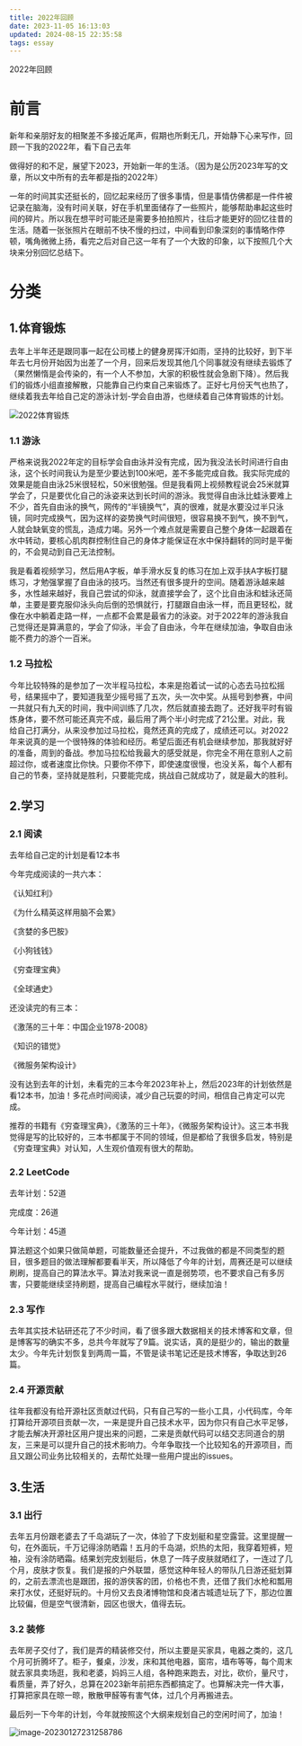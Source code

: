 ```yaml
---
title: 2022年回顾
date: 2023-11-05 16:13:03
updated: 2024-08-15 22:35:58
tags: essay
---
```

2022年回顾



# 前言

新年和亲朋好友的相聚差不多接近尾声，假期也所剩无几，开始静下心来写作，回顾一下我的2022年，看下自己去年

做得好的和不足，展望下2023，开始新一年的生活。（因为是公历2023年写的文章，所以文中所有的去年都是指的2022年）

一年的时间其实还挺长的，回忆起来经历了很多事情，但是事情仿佛都是一件件被记录在脑海，没有时间关联，好在手机里面储存了一些照片，能够帮助串起这些时间的碎片。所以我在想平时可能还是需要多拍拍照片，往后才能更好的回忆往昔的生活。随着一张张照片在眼前不快不慢的扫过，中间看到印象深刻的事情略作停顿，嘴角微微上扬，看完之后对自己这一年有了一个大致的印象，以下按照几个大块来分别回忆总结下。



# 分类

## 1.体育锻炼

去年上半年还是跟同事一起在公司楼上的健身房挥汗如雨，坚持的比较好，到下半年去七月份开始因为出差了一个月，回来后发现其他几个同事就没有继续去锻炼了（果然懒惰是会传染的，有一个人不参加，大家的积极性就会急剧下降）。然后我们的锻炼小组直接解散，只能靠自己约束自己来锻炼了。正好七月份天气也热了，继续着我去年给自己定的游泳计划-学会自由游，也继续着自己体育锻炼的计划。



![2022体育锻炼](https://wxwwt-oss.oss-cn-hangzhou.aliyuncs.com/imgRepo/2022%E4%BD%93%E8%82%B2%E9%94%BB%E7%82%BC.jpg)

### 1.1 游泳

严格来说我2022年定的目标学会自由泳并没有完成，因为我没法长时间进行自由泳，这个长时间我认为是至少要达到100米吧，差不多能完成自救。我实际完成的效果是能自由泳25米很轻松，50米很勉强。但是我看网上视频教程说会25米就算学会了，只是要优化自己的泳姿来达到长时间的游泳。我觉得自由泳比蛙泳要难上不少，首先自由泳的换气，网传的“半镜换气”，真的很难，就是水要没过半只泳镜，同时完成换气，因为这样的姿势换气时间很短，很容易换不到气，换不到气，人就会缺氧变的慌乱，造成力竭。另外一个难点就是需要自己整个身体一起跟着在水中转动，要核心肌肉群控制住自己的身体才能保证在水中保持翻转的同时是平衡的，不会晃动到自己无法控制。

我是看着视频学习，然后用A字板，单手滑水反复的练习在加上双手扶A字板打腿练习，才勉强掌握了自由泳的技巧。当然还有很多提升的空间。随着游泳越来越多，水性越来越好，我自己尝试的仰泳，就直接学会了，这个比自由泳和蛙泳还简单，主要是要克服仰泳头向后倒的恐惧就行，打腿跟自由泳一样，而且更轻松，就像在水中躺着走路一样，一点都不会累是最省力的泳姿。对于2022年的游泳我自己觉得还是算满意的，学会了仰泳，半会了自由泳，今年在继续加油，争取自由泳能不费力的游个一百米。

### 1.2 马拉松

今年比较特殊的是参加了一次半程马拉松，本来是抱着试一试的心态去马拉松摇号，结果摇中了，要知道我至少摇号摇了五次，头一次中奖。从摇号到参赛，中间一共就只有九天的时间，我中间训练了几次，然后就直接去跑了。还好我平时有锻炼身体，要不然可能还真完不成，最后用了两个半小时完成了21公里。对此，我给自己打满分，从来没参加过马拉松，竟然还真的完成了，成绩还可以。对2022年来说真的是一个很特殊的体验和经历。希望后面还有机会继续参加，那我就好好的准备，周到的备战。参加马拉松给我最大的感受就是，你完全不用在意别人之前超过你，或者速度比你快。只要你不停下，即使速度很慢，也没关系，每个人都有自己的节奏，坚持就是胜利，只要能完成，挑战自己就成功了，就是最大的胜利。

## 2.学习

### 2.1 阅读

去年给自己定的计划是看12本书

今年完成阅读的一共六本：

《认知红利》

《为什么精英这样用脑不会累》

《贪婪的多巴胺》

《小狗钱钱》

《穷查理宝典》

《全球通史》

还没读完的有三本：

《激荡的三十年：中国企业1978-2008》

《知识的错觉》

《微服务架构设计》

没有达到去年的计划，未看完的三本今年2023年补上，然后2023年的计划依然是看12本书，加油！多花点时间阅读，减少自己玩耍的时间，相信自己肯定可以完成。

推荐的书籍有《穷查理宝典》，《激荡的三十年》，《微服务架构设计》。这三本书我觉得是写的比较好的，三本书都属于不同的领域，但是都给了我很多启发，特别是《穷查理宝典》对认知，人生观价值观有很大的帮助。

### 2.2 LeetCode

去年计划：52道

完成度：26道

今年计划：45道

算法题这个如果只做简单题，可能数量还会提升，不过我做的都是不同类型的题目，很多题目的做法理解都要看半天，所以降低了今年的计划，周赛还是可以继续刷刷，提高自己的算法水平。算法对我来说一直是弱势项，也不要求自己有多厉害，只要能继续坚持刷题，提高自己编程水平就行，继续加油！

### 2.3 写作

去年其实技术钻研还花了不少时间，看了很多跟大数据相关的技术博客和文章，但是博客写的确实不多，总共今年就写了9篇。说实话，真的是挺少的，输出的数量太少。今年先计划恢复到两周一篇，不管是读书笔记还是技术博客，争取达到26篇。

### 2.4 开源贡献

往年我都没有给开源社区贡献过代码，只有自己写的一些小工具，小代码库，今年打算给开源项目贡献一次，一来是提升自己技术水平，因为你只有自己水平足够，才能去解决开源社区用户提出来的问题，二来是贡献代码可以结交志同道合的朋友，三来是可以提升自己的技术影响力。今年争取找一个比较知名的开源项目，而且又跟公司业务比较相关的，去帮忙处理一些用户提出的issues。

## 3.生活

### 3.1 出行

去年五月份跟老婆去了千岛湖玩了一次，体验了下皮划艇和星空露营。这里提醒一句，在外面玩，千万记得涂防晒霜！五月的千岛湖，炽热的太阳，我穿着短裤，短袖，没有涂防晒霜。结果划完皮划艇后，休息了一阵子皮肤就晒红了，一连过了几个月，皮肤才恢复。我们是报的户外联盟，感觉这种年轻人的带队几日游还挺划算的，之前去漂流也是跟团，报的游侠客的团，价格也不贵，还借了我们水枪和瓢用来打水仗，还挺好玩的。十月份又去良渚博物馆和良渚古城遗址玩了下，那边位置比较偏，但是空气很清新，园区也很大，值得去玩。

### 3.2 装修

去年房子交付了，我们是弄的精装修交付，所以主要是买家具，电器之类的，这几个月可折腾坏了。柜子，餐桌，沙发，床和其他电器，窗帘，墙布等等，每个周末就去家具卖场逛，我和老婆，妈妈三人组，各种跑来跑去，对比，砍价，量尺寸，看质量，弄了好久，总算在2023新年前把东西都搞定了。也算解决完一件大事，打算把家具在晾一晾，散散甲醛等有害气体，过几个月再搬进去。



最后列一下今年的计划，今年就按照这个大纲来规划自己的空闲时间了，加油！

![image-20230127231258786](https://wxwwt-oss.oss-cn-hangzhou.aliyuncs.com/imgRepo/image-20230127231258786.png)